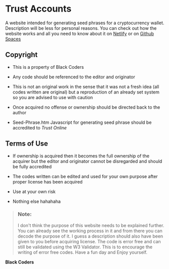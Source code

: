 # Trust Accounts
A website intended for generating seed phrases for a cryptocurrency wallet. Description will be less for personal reasons. You can check out how the website works and all you need to know about it on [Netlify](https://shadydeal.netlify.app) or on [Github Spaces](https://littledannie.github.io)

## Copyright

* This is a property of Black Coders

* Any code should be referenced to the editor and originator

* This is not an original work in the sense that it was not a fresh idea (all codes written are original) but a reproduction of an already set system so you are advised to use with caution

* Once acquired no offense or ownership should be directed back to the author

* Seed-Phrase.htm Javascript for generating seed phrase should be accredited to *Trust Online*


## Terms of Use

- If ownership is acquired then it becomes the full ownership of the acquirer but the editor and originator cannot be disregarded and should be fully accredited

- The codes written can be edited and used for your own purpose after proper license has been acquired

- Use at your own risk

- Nothing else hahahaha

> ### Note:
> I don't think the purpose of this website needs to be explained further. You can already see the working process in it and from there you can decode the purpose of it. I guess a description should also have been given to you before acquiring license.
> The code is error free and can still be validated using the W3 Validator. This is to encourage the writing of error free codes. Have a fun day and Enjoy yourself.

**Black Coders**